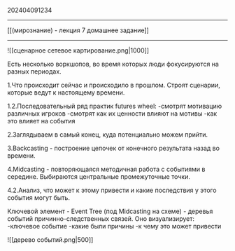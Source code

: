 202404091234
***
[[(мирознание) - лекция 7 домашнее задание]]
***
![[сценарное сетевое картирование.png|1000]]

Есть несколько воркшопов, 
во время которых люди фокусируются на разных периодах.

1.Что происходит сейчас и происходило в прошлом.
Строят сценарии, которые ведут к настоящему времени.

1.2.Последовательный ряд практик futures wheel:
-смотрят мотивацию различных игроков
-смотрят как их ценности влияют на мотивы
-как это влияет на события

2.Заглядываем в самый конец, куда потенциально можем прийти.

3.Backcasting - построение цепочек от конечного результата назад во времени.

4.Midcasting - повторяющаяся методичная работа с событиями в середине.
Выбираются центральные промежуточные точки.

4.2.Анализ, что может к этому привести и какие последствия у этого события могут быть.

Ключевой элемент - Event Tree (под Midcasting на схеме) - деревья событий причинно-следственных связей.
Оно визуализирует: 
-ключевое событие
-какие были причины
-к чему это может привести

![[дерево событий.png|500]]